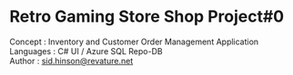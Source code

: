 # Retro Gaming Store Shop Project#0
Concept : Inventory and Customer Order Management Application\
Languages : C# UI / Azure SQL Repo-DB\
Author : sid.hinson@revature.net